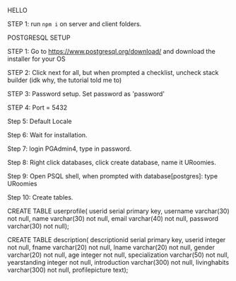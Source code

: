 HELLO

STEP 1: run `npm i` on server and client folders. 

POSTGRESQL SETUP

STEP 1: Go to https://www.postgresql.org/download/ and download the installer for your OS 

STEP 2: Click next for all, but when prompted a checklist, uncheck stack builder (idk why, the tutorial told me to)

STEP 3: Password setup. Set password as 'password' 

STEP 4: Port = 5432

Step 5: Default Locale 

Step 6: Wait for installation. 

Step 7: login PGAdmin4, type in password. 

Step 8: Right click databases, click create database, name it URoomies. 

Step 9: Open PSQL shell, when prompted with database[postgres]: type URoomies

Step 10: Create tables. 

CREATE TABLE userprofile(
userid serial primary key, 
username varchar(30) not null, 
name varchar(30) not null, 
email varchar(40) not null,
password varchar(30) not null); 

CREATE TABLE description( 
descriptionid serial primary key, 
userid integer not null, 
fname varchar(20) not null, 
lname varchar(20) not null, 
gender varchar(20) not null, 
age integer not null, 
specialization varchar(50) not null, 
yearstanding integer not null, 
introduction varchar(300) not null, 
livinghabits varchar(300) not null, 
profilepicture text); 


